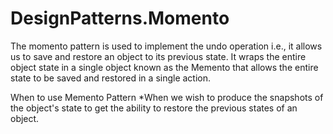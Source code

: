 # DesignPatterns.Momento

The momento pattern is used to implement the undo operation i.e., it allows us to save and restore an object to its previous state. 
It wraps the entire object state in a single object known as the Memento that allows the entire state to be saved and restored in a single action.

When to use Memento Pattern
	*When we wish to produce the snapshots of the object's state to get the ability to restore the previous states of an object.